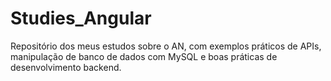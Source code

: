 # Studies_Angular
Repositório dos meus estudos sobre o AN, com exemplos práticos de APIs, manipulação de banco de dados com MySQL e boas práticas de desenvolvimento backend.

